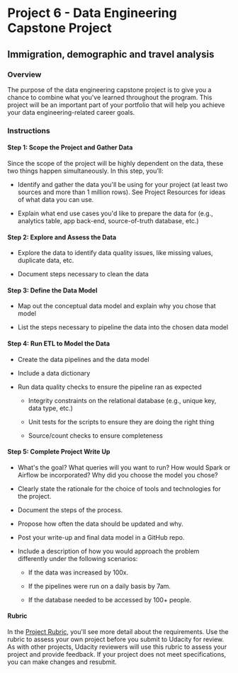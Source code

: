 # Project 6 - Data Engineering Capstone Project
## Immigration, demographic and travel analysis

### Overview
The purpose of the data engineering capstone project is to give you a chance to combine what you've learned throughout the program. This project will be an important part of your portfolio that will help you achieve your data engineering-related career goals.

### Instructions

#### Step 1: Scope the Project and Gather Data
Since the scope of the project will be highly dependent on the data, these two things happen simultaneously. In this step, you’ll:

* Identify and gather the data you'll be using for your project (at least two sources and more than 1 million rows). See Project Resources for ideas of what data you can use.

* Explain what end use cases you'd like to prepare the data for (e.g., analytics table, app back-end, source-of-truth database, etc.)

#### Step 2: Explore and Assess the Data
* Explore the data to identify data quality issues, like missing values, duplicate data, etc.

* Document steps necessary to clean the data

#### Step 3: Define the Data Model
* Map out the conceptual data model and explain why you chose that model

* List the steps necessary to pipeline the data into the chosen data model

#### Step 4: Run ETL to Model the Data
* Create the data pipelines and the data model

* Include a data dictionary

* Run data quality checks to ensure the pipeline ran as expected

    * Integrity constraints on the relational database (e.g., unique key, data type, etc.)

    * Unit tests for the scripts to ensure they are doing the right thing

    * Source/count checks to ensure completeness

#### Step 5: Complete Project Write Up
* What's the goal? What queries will you want to run? How would Spark or Airflow be incorporated? Why did you choose the model you chose?

* Clearly state the rationale for the choice of tools and technologies for the project.

* Document the steps of the process.

* Propose how often the data should be updated and why.

* Post your write-up and final data model in a GitHub repo.

* Include a description of how you would approach the problem differently under the following scenarios:

    * If the data was increased by 100x.

    * If the pipelines were run on a daily basis by 7am.

    * If the database needed to be accessed by 100+ people.

#### Rubric
In the [Project Rubric](https://review.udacity.com/#!/rubrics/2497/view), you'll see more detail about the requirements. Use the rubric to assess your own project before you submit to Udacity for review. As with other projects, Udacity reviewers will use this rubric to assess your project and provide feedback. If your project does not meet specifications, you can make changes and resubmit.